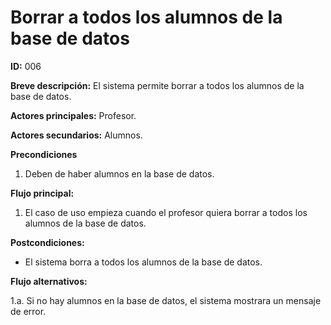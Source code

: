 # Borrar a todos los alumnos de la base de datos

**ID:** 006

**Breve descripción:** El sistema permite borrar a todos los alumnos de la base de datos.

**Actores principales:** Profesor.
 
**Actores secundarios:** Alumnos.

**Precondiciones**

1. Deben de haber alumnos en la base de datos.

**Flujo principal:**
	
1. El caso de uso empieza cuando el profesor quiera borrar a todos los alumnos de la base de datos.

**Postcondiciones:**
	
* El sistema borra a todos los alumnos de la base de datos.

**Flujo alternativos:**

1.a. Si no hay alumnos en la base de datos, el sistema mostrara un mensaje de error.